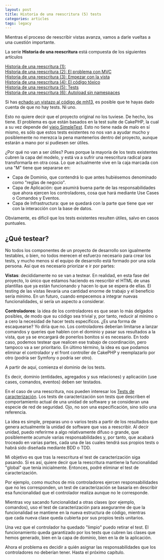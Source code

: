 ```yaml
---
layout: post
title: Historia de una reescritura (5) tests
categories: articles
tags: legacy
---
```


Mientras el proceso de reescribir vistas avanza, vamos a darle vueltas a una cuestión importante.

La serie **Historia de una reescritura** está compuesta de los siguientes artículos

[Historia de una reescritura (1):](/historia-de-una-reescritura-1)  
[Historia de una reescritura (2): El problema con MVC](/historia-de-una-reescritura-2-el-problema-con-mvc)  
[Historia de una reescritura (3): Empezar con la vista](/historia-de-una-reescritura-3-empezar-con-la-vista)  
[Historia de una reescritura (4): El código tóxico](/historia-de-una-reescritura-4-codigo-toxico)  
[Historia de una reescritura (5): Tests](/historia-de-una-reescritura-5-tests)  
[Historia de una reescritura (6): Autoload sin namespaces](/historia-de-una-reescritura-6-autoload-sin-namespaces)

Si has [echado un vistazo al código de mh13](https://github.com/franiglesias/mh13), es posible que te hayas dado cuenta de que no hay tests. Ni uno.

Esto no quiere decir que el proyecto original no los tuviese. De hecho, los tiene. El problema es que están basados en la test suite de CakePHP, la cual a su vez depende del [viejo SimpleTest](http://www.simpletest.org). Esto no tiene nada de malo en sí mismo, es sólo que estos tests existentes no nos van a ayudar mucho y posiblemente no merezca la pena mantenerlos dentro del proyecto, aunque estarán a mano por si pudiesen ser útiles.

¿Por qué no van a ser útiles? Pues porque la mayoría de los tests existentes cubren la capa del modelo, y está va a sufrir una reescritura radical para transformarla en otra cosa. Lo que actualmente vive en la caja marcada con una "M" tiene que separarse en:

* Capa de Dominio, que contendrá lo que antes hubiésemos denominado como "reglas de negocio".
* Capa de Aplicación: que asumirá buena parte de las responsabilidades que ahora ejercen los controladores, cosa que hará mediante Use Cases o Comandos y Eventos.
* Capa de Infrastructura: que se quedará con la parte que tiene que ver con la interacción con la base de datos.

Obviamente, es difícil que los tests existentes resulten útiles, salvo en casos puntuales.

## ¿Qué testear?

No todos los componentes de un proyecto de desarrollo son igualmente testables, o bien, no todos merecen el esfuerzo necesario para crear los tests, y mucho menos si el equipo de desarrollo está formado por una sola persona. Así que es necesario priorizar e ir por partes:

**Vistas**: decididamente no se van a testear. En realidad, en esta fase del proyecto, lo único que estamos haciendo es reescribir el HTML de unas plantillas que ya están funcionando y hacen lo que se espera de ellas. El testing de las vistas llevaría una cantidad enorme de trabajo y el beneficio sería mínimo. En un futuro, cuando empecemos a integrar nuevas funcionalidades, sí sería un aspecto a considerar.

**Controladores**: la idea de los controladores es que sean lo más delgados posibles, de modo que su código sea trivial y, por tanto, reducir al mínimo o a cero la necesidad de hacer tests específicos. ¿Es una forma de escaquearse? Yo diría que no. Los controladores deberían limitarse a lanzar comandos y queries que hablen con el dominio y pasar sus resultados a la vista, que ya se encargará de ponerlos bonitos si es necesario. En todo caso, podemos testear que realicen ese trabajo de coordinación, pero tampoco va a ser prioritario. En último término, la idea es que podamos eliminar el controlador y el front controller de CakePHP y reemplazarlo por otro (podría ser Symfony o podría ser otro).

A partir de aquí, comienza el dominio de los tests.

Es decir, dominio (entidades, agregados y sus relaciones) y aplicación (use cases, comandos, eventos) deben ser testados.

En el caso de una reescritura, nos pueden interesar los [Tests de caracterización](http://garoevans.com/blog/2014/06/14/testing-legacy-php-characterization-tests/). Los tests de caracterización son tests que describen el comportamiento actual de una unidad de software y se consideran una especie de red de seguridad. Ojo, no son una especificación, sino sólo una referencia.

La idea es simple, preparas uno o varios tests a partir de los resultados que genera actualmente la unidad de software que vas a reescribir. Al decir unidad, puedo referirme a algo relativamente difuso o grande, que posiblemente acumule varias responsabilidades y, por tanto, que acabará troceado en varias partes, cada una de las cuales tendrá sus propios tests o habrá sido diseñada mediante BDD o TDD.

Mi objetivo es que tras la reescritura el test de caracterización siga pasando. Si es así, quiere decir que la reescritura mantiene la funcionalidad "global" que tenía inicialmente. Entonces, podré eliminar el test de caracterización.

Por ejemplo, como muchos de mis controladores ejercen responsabilidades que no les corresponden, un test de caracterización se basaría en describir esa funcionalidad que el controlador realiza aunque no le corresponde.

Mientras voy sacando funcionalidad a otras clases (por ejemplo, comandos), uso el test de caracterización para asegurarme de que la funcionalidad se mantiene en la nueva estructura de código, mientras que cada nueva clase queda cubierta por sus propios tests unitarios.

Una vez que el controlador ha quedado "limpio" puedo retirar el test. El funcionamiento queda garantizado por los tests que cubren las clases que hemos generado, bien en la capa de dominio, bien en la de la aplicación.

Ahora el problema es decidir a quién asignar las responsabilidades que los controladores no deberían tener. Hasta el próximo capítulo.
